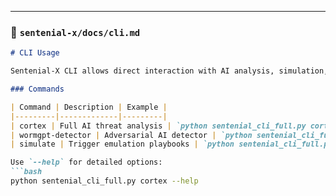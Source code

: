 ---

### 📂 `sentenial-x/docs/cli.md`

```markdown
# CLI Usage

Sentenial-X CLI allows direct interaction with AI analysis, simulation, and telemetry.

### Commands

| Command | Description | Example |
|---------|-------------|---------|
| cortex | Full AI threat analysis | `python sentenial_cli_full.py cortex -t "log entry"` |
| wormgpt-detector | Adversarial AI detector | `python sentenial_cli_full.py wormgpt-detector -t "malicious prompt"` |
| simulate | Trigger emulation playbooks | `python sentenial_cli_full.py simulate -t "suspicious behavior"` |

Use `--help` for detailed options:
```bash
python sentenial_cli_full.py cortex --help
